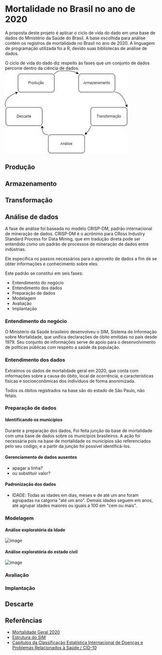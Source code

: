 # Mortalidade no Brasil no ano de 2020

A proposta deste projeto é aplicar o ciclo de vida do dado em uma base de dados do Ministério da Saúde do Brasil. A base escolhida para análise contém os registros de mortalidade no Brasil no ano de 2020.
A linguagem de programação utilizada foi a R, devido suas bibliotecas de análise de dados.

O ciclo de vida do dado diz respeito às fases que um conjunto de dados percorre dentro da ciência de dados.
![image](/assets/ciclodevida.png)

## Produção

## Armazenamento

## Transformação

## Análise de dados
A fase de análise foi baseada no modelo CRISP-DM, padrão internacional de mineração de dados. CRISP-DM é o acrônimo para CRoss Industry Standard Process for Data Mining, que em tradução direta pode ser entendido como um padrão de processos de mineração de dados entre indústrias.

Ele especifica os passos necessários para o aproveito de dados a fim de se obter informações e conhecimento sobre eles.

Este padrão se constitui em seis fases:
- Entendimento do negócio
- Entendimento dos dados
- Preparação de dados
- Modelagem
- Avaliação
- Implantação

### Entendimento do negócio
O Ministério da Saúde brasileiro desenvolveu o SIM, Sistema de Informação sobre Mortalidade, que unifica declarações de óbito emitidas no país desde 1979. Seu conjunto de informações serve de apoio para o desenvolvimento de políticas públicas com respeito a saúde da população.

### Entendimento dos dados
Extraímos os dados de mortalidade geral em 2020, que conta com informações sobre a causa do óbito, local de ocorrência, e características fisícas e socioeconômicas dos indivíduos de forma anonimizada.

Todos os óbitos registrados na base são do estado de São Paulo, não fetais.

### Preparação de dados

#### Identificando os municípios
Durante a preparação dos dados, Foi feita junção da base de mortalidade com uma base de dados sobre os municípios brasileiros. A ação foi necessária pois na base de mortalidade os municípios são referenciados pelo seu código, e a partir da junção foi possível identificá-los.

#### Gerenciamento de dados ausentes
- apagar a linha?
- ou substituir valor?

#### Padronização dos dados
- IDADE: Todas as idades em dias, meses e de até um ano foram agrupadas na catgoria "até um ano". Demais idades seguem em anos, até agrupar idades maiores ou iguais a 100 em "cem ou mais".

### Modelagem

#### Análise exploratória da Idade
![image](https://github.com/MQ-J/analise_dados_mortalidade/assets/61765516/dbacae94-dab0-42fe-a74b-4f9a427c17ad)

#### Análise exploratória do estado cívil
![image](https://github.com/MQ-J/analise_dados_mortalidade/assets/61765516/5b9fc852-f1f4-458f-826b-d176539ac52e)

### Avaliação

### Implantação

## Descarte

## Referências

- [Mortalidade Geral 2020](https://opendatasus.saude.gov.br/dataset/sim-1979-2019/resource/c622b337-a522-4243-bf19-6c971e809cff)
- [Estrutura do SIM](https://diaad.s3.sa-east-1.amazonaws.com/sim/Mortalidade_Geral+-+Estrutura.pdf)
- [Capítulos da Classificação Estatística Internacional de Doenças e
Problemas Relacionados à Saúde / CID-10](https://www.saude.sc.gov.br/index.php/informacoes-gerais-documentos/video-e-webconferencias/webconferencias-2010/treinamento-sim/3659-manual-mortalidade-2007/file)
